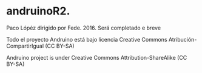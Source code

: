 # andruinoR2. 

Paco Lópéz dirigido por Fede. 2016. Será completado e breve

Todo el proyecto Andruino está bajo licencia Creative Commons Atribución-CompartirIgual 	(CC BY-SA)

Andruino project is under Creative Commons Attribution-ShareAlike (CC BY-SA)
